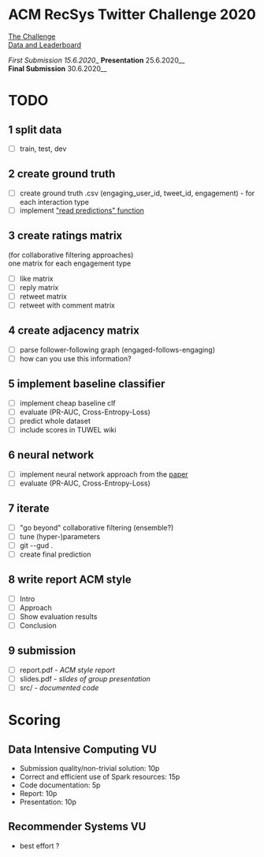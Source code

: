 # ACM RecSys Twitter Challenge 2020
[The Challenge](http://www.recsyschallenge.com/2020/)  
[Data and Leaderboard](https://recsys-twitter.com)  

__First Submission_ 15.6.2020__
__Presentation__ 25.6.2020__  
__Final Submission__ 30.6.2020__    

# TODO
## 1 split data
* [ ] train, test, dev

## 2 create ground truth
* [ ] create ground truth .csv (engaging_user_id, tweet_id, engagement) - for each interaction type
* [ ] implement ["read predictions" function](https://recsys-twitter.com/code/snippets)

## 3 create ratings matrix
(for collaborative filtering approaches)  
one matrix for each engagement type
* [ ] like matrix
* [ ] reply matrix
* [ ] retweet matrix
* [ ] retweet with comment matrix

## 4 create adjacency matrix
* [ ] parse follower-following graph (engaged-follows-engaging)
* [ ] how can you use this information?

## 5 implement baseline classifier
* [ ] implement cheap baseline clf
* [ ] evaluate (PR-AUC, Cross-Entropy-Loss)
* [ ] predict whole dataset
* [ ] include scores in TUWEL wiki

## 6 neural network
* [ ] implement neural network approach from the [paper](https://arxiv.org/abs/2004.13715)
* [ ] evaluate (PR-AUC, Cross-Entropy-Loss)

## 7 iterate
* [ ] "go beyond" collaborative filtering (ensemble?)
* [ ] tune (hyper-)parameters
* [ ] git --gud .
* [ ] create final prediction

## 8 write report ACM style
* [ ] Intro
* [ ] Approach
* [ ] Show evaluation results
* [ ] Conclusion

## 9 submission
* [ ] report.pdf - _ACM style report_
* [ ] slides.pdf - _slides of group presentation_
* [ ] src/ - _documented code_

# Scoring
## Data Intensive Computing VU 
* Submission quality/non-trivial solution: 10p
* Correct and efficient use of Spark resources: 15p
* Code documentation: 5p
* Report: 10p
* Presentation: 10p

## Recommender Systems VU
* best effort ?
